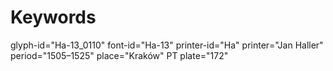 # Keywords
glyph-id="Ha-13_0110"
font-id="Ha-13"
printer-id="Ha"
printer="Jan Haller"
period="1505–1525"
place="Kraków"
PT plate="172"
